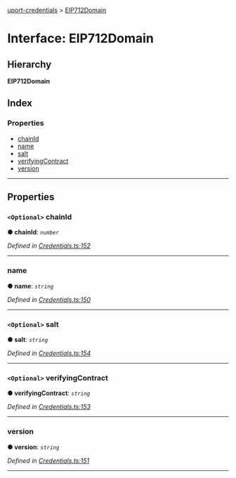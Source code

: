 [uport-credentials](../README.md) > [EIP712Domain](../interfaces/eip712domain.md)

# Interface: EIP712Domain

## Hierarchy

**EIP712Domain**

## Index

### Properties

* [chainId](eip712domain.md#chainid)
* [name](eip712domain.md#name)
* [salt](eip712domain.md#salt)
* [verifyingContract](eip712domain.md#verifyingcontract)
* [version](eip712domain.md#version)

---

## Properties

<a id="chainid"></a>

### `<Optional>` chainId

**● chainId**: *`number`*

*Defined in [Credentials.ts:152](https://github.com/uport-project/uport-credentials/blob/2b03873/src/Credentials.ts#L152)*

___
<a id="name"></a>

###  name

**● name**: *`string`*

*Defined in [Credentials.ts:150](https://github.com/uport-project/uport-credentials/blob/2b03873/src/Credentials.ts#L150)*

___
<a id="salt"></a>

### `<Optional>` salt

**● salt**: *`string`*

*Defined in [Credentials.ts:154](https://github.com/uport-project/uport-credentials/blob/2b03873/src/Credentials.ts#L154)*

___
<a id="verifyingcontract"></a>

### `<Optional>` verifyingContract

**● verifyingContract**: *`string`*

*Defined in [Credentials.ts:153](https://github.com/uport-project/uport-credentials/blob/2b03873/src/Credentials.ts#L153)*

___
<a id="version"></a>

###  version

**● version**: *`string`*

*Defined in [Credentials.ts:151](https://github.com/uport-project/uport-credentials/blob/2b03873/src/Credentials.ts#L151)*

___

